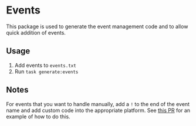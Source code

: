 # Events

This package is used to generate the event management code and to allow quick addition of events.

## Usage

1. Add events to `events.txt`
2. Run `task generate:events`

## Notes

For events that you want to handle manually, add a `!` to the end of the event name and 
add custom code into the appropriate platform. See [this PR](https://github.com/wailsapp/wails/pull/2991)
for an example of how to do this.